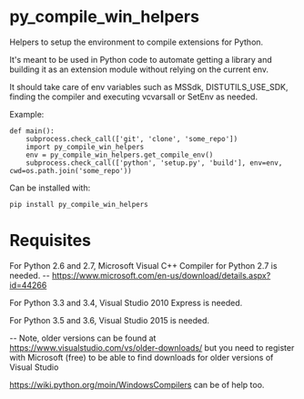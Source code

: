 # py_compile_win_helpers

Helpers to setup the environment to compile extensions for Python.

It's meant to be used in Python code to automate getting a library and building
it as an extension module without relying on the current env.

It should take care of env variables such as MSSdk, DISTUTILS_USE_SDK, finding
the compiler and executing vcvarsall or SetEnv as needed.

Example:

	def main():
		subprocess.check_call(['git', 'clone', 'some_repo'])
		import py_compile_win_helpers
		env = py_compile_win_helpers.get_compile_env()
		subprocess.check_call(['python', 'setup.py', 'build'], env=env, cwd=os.path.join('some_repo'))

Can be installed with:

	pip install py_compile_win_helpers

# Requisites

For Python 2.6 and 2.7, Microsoft Visual C++ Compiler for Python 2.7 is needed.
-- https://www.microsoft.com/en-us/download/details.aspx?id=44266

For Python 3.3 and 3.4, Visual Studio 2010 Express is needed.

For Python 3.5 and 3.6, Visual Studio 2015 is needed.

-- Note, older versions can be found at https://www.visualstudio.com/vs/older-downloads/
but you need to register with Microsoft (free) to be able to find downloads for older versions of Visual Studio

https://wiki.python.org/moin/WindowsCompilers can be of help too.